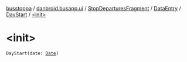 [busstoppa](../../../../index.md) / [danbroid.busapp.ui](../../../index.md) / [StopDeparturesFragment](../../index.md) / [DataEntry](../index.md) / [DayStart](index.md) / [&lt;init&gt;](./-init-.md)

# &lt;init&gt;

`DayStart(date: `[`Date`](https://docs.oracle.com/javase/8/docs/api/java/util/Date.html)`)`